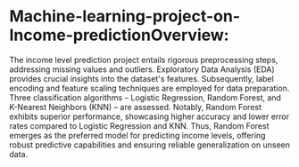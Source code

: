 # Machine-learning-project-on-Income-predictionOverview:

The income level prediction project entails rigorous preprocessing steps, addressing missing values and outliers. Exploratory Data Analysis (EDA) provides crucial insights into the dataset's features. Subsequently, label encoding and feature scaling techniques are employed for data preparation. Three classification algorithms – Logistic Regression, Random Forest, and K-Nearest Neighbors (KNN) – are assessed. Notably, Random Forest exhibits superior performance, showcasing higher accuracy and lower error rates compared to Logistic Regression and KNN. Thus, Random Forest emerges as the preferred model for predicting income levels, offering robust predictive capabilities and ensuring reliable generalization on unseen data.



